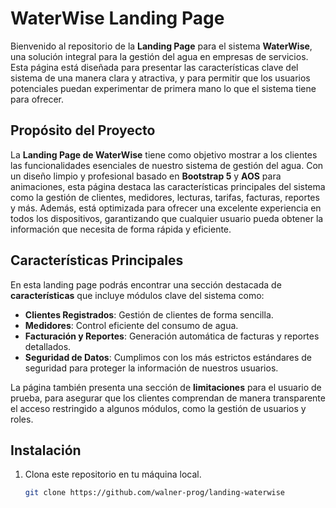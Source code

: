 # WaterWise Landing Page

Bienvenido al repositorio de la **Landing Page** para el sistema **WaterWise**, una solución integral para la gestión del agua en empresas de servicios. Esta página está diseñada para presentar las características clave del sistema de una manera clara y atractiva, y para permitir que los usuarios potenciales puedan experimentar de primera mano lo que el sistema tiene para ofrecer.

## Propósito del Proyecto

La **Landing Page de WaterWise** tiene como objetivo mostrar a los clientes las funcionalidades esenciales de nuestro sistema de gestión del agua. Con un diseño limpio y profesional basado en **Bootstrap 5** y **AOS** para animaciones, esta página destaca las características principales del sistema como la gestión de clientes, medidores, lecturas, tarifas, facturas, reportes y más. Además, está optimizada para ofrecer una excelente experiencia en todos los dispositivos, garantizando que cualquier usuario pueda obtener la información que necesita de forma rápida y eficiente.

## Características Principales

En esta landing page podrás encontrar una sección destacada de **características** que incluye módulos clave del sistema como:
- **Clientes Registrados**: Gestión de clientes de forma sencilla.
- **Medidores**: Control eficiente del consumo de agua.
- **Facturación y Reportes**: Generación automática de facturas y reportes detallados.
- **Seguridad de Datos**: Cumplimos con los más estrictos estándares de seguridad para proteger la información de nuestros usuarios.

La página también presenta una sección de **limitaciones** para el usuario de prueba, para asegurar que los clientes comprendan de manera transparente el acceso restringido a algunos módulos, como la gestión de usuarios y roles.

## Instalación

1. Clona este repositorio en tu máquina local.
   ```bash
   git clone https://github.com/walner-prog/landing-waterwise
